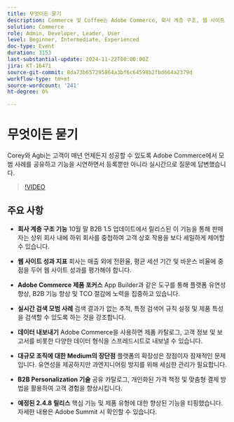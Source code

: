 ```yaml
---
title: 무엇이든 묻기
description: Commerce 및 Coffee는 Adobe Commerce, 회사 계층 구조, 웹 사이트 성능 지표, B2B 개인화, 라이브 검색 모범 사례 및 향후 제품 개선 사항에 대한 참여자 질문에 대한 답변을 제공합니다.
solution: Commerce
role: Admin, Developer, Leader, User
level: Beginner, Intermediate, Experienced
doc-type: Event
duration: 3153
last-substantial-update: 2024-11-22T00:00:00Z
jira: KT-16471
source-git-commit: 8da73b657295864a3bf6c64598b2fbd664a2379d
workflow-type: tm+mt
source-wordcount: '241'
ht-degree: 0%

---
```



# 무엇이든 묻기

Corey와 Agbi는 고객이 매년 언제든지 성공할 수 있도록 Adobe Commerce에서 모범 사례를 공유하고 기능을 시연하면서 등록뿐만 아니라 실시간으로 질문에 답변했습니다.
>[!VIDEO](https://video.tv.adobe.com/v/3437034/?learn=on&enablevpops)

## 주요 사항

* **회사 계층 구조 기능** 10월 말 B2B 1.5 업데이트에서 릴리스된 이 기능을 통해 판매자는 상위 회사 내에 하위 회사를 중첩하여 고객 상호 작용을 보다 세밀하게 제어할 수 있습니다.

* **웹 사이트 성과 지표** 회사는 매출 외에 전환율, 평균 세션 기간 및 바운스 비율에 중점을 두어 웹 사이트 성과를 평가해야 합니다.

* **Adobe Commerce 제품 포커스** App Builder과 같은 도구를 통해 플랫폼 유연성 향상, B2B 기능 향상 및 TCO 절감에 노력을 집중하고 있습니다.

* **실시간 검색 모범 사례** 검색 결과가 없는 추적, 특정 검색어 규칙 설정 및 제품 특성을 검색할 수 있도록 하는 것을 강조합니다.

* **데이터 내보내기** Adobe Commerce을 사용하면 제품 카탈로그, 고객 정보 및 보고서를 비롯한 다양한 데이터 형식을 스프레드시트로 내보낼 수 있습니다.

* **대규모 조직에 대한 Medium의 장단점** 플랫폼의 확장성은 장점이자 잠재적인 문제입니다. 유연성을 제공하지만 과엔지니어링 방지를 위해 세심한 관리가 필요합니다.

* **B2B Personalization 기술** 공유 카탈로그, 개인화된 가격 책정 및 맞춤형 결제 방법을 활용하여 고객 경험을 향상시킵니다.

* **예정된 2.4.8 릴리스** 핵심 기능 및 제품 유형에 대한 향상된 기능을 티핑했습니다. 자세한 내용은 Adobe Summit 시 확인할 수 있습니다.
